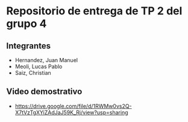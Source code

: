 # Repositorio de entrega de TP 2 del grupo 4

## Integrantes
- Hernandez, Juan Manuel
- Meoli, Lucas Pablo
- Saiz, Christian

## Video demostrativo
- https://drive.google.com/file/d/1RWMw0vs2Q-X7tVzTgXYiZAdJaJ59K_Rj/view?usp=sharing